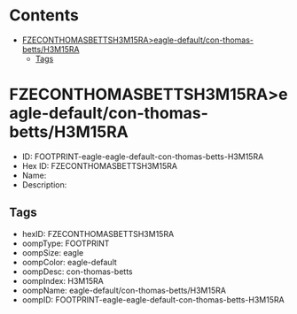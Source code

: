 



Contents
========

* [FZECONTHOMASBETTSH3M15RA>eagle-default/con-thomas-betts/H3M15RA](#fzeconthomasbettsh3m15raeagle-defaultcon-thomas-bettsh3m15ra)
	* [Tags](#tags)

# FZECONTHOMASBETTSH3M15RA>eagle-default/con-thomas-betts/H3M15RA

- ID: FOOTPRINT-eagle-eagle-default-con-thomas-betts-H3M15RA
- Hex ID: FZECONTHOMASBETTSH3M15RA
- Name: 
- Description: 

## Tags

- hexID: FZECONTHOMASBETTSH3M15RA
- oompType: FOOTPRINT
- oompSize: eagle
- oompColor: eagle-default
- oompDesc: con-thomas-betts
- oompIndex: H3M15RA
- oompName: eagle-default/con-thomas-betts/H3M15RA
- oompID: FOOTPRINT-eagle-eagle-default-con-thomas-betts-H3M15RA
